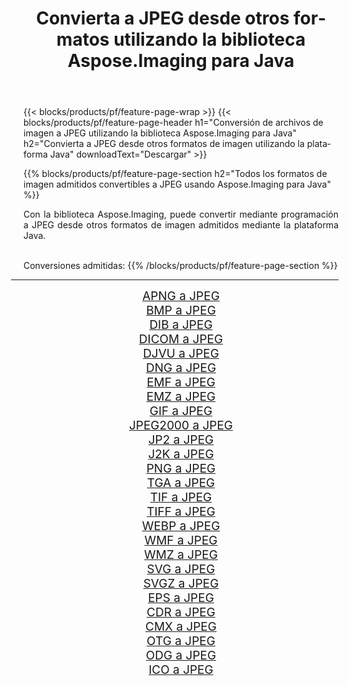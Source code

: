 ﻿---
title: Convierta a JPEG desde otros formatos utilizando la biblioteca Aspose.Imaging para Java 
weight: 3920
url: /es/java/conversion/to/jpeg 
lang: es
langdirlevel: 2
locales: zh-hans,ja,it,ru,de,es,fr,nl,id,lt,pl,pt,vi,tr,ko,zh-hant,ar,hi,th,sv,cs,uk,he
description: Usando Aspose.Imaging puede convertir a JPEG desde otros formatos usando Java
---

{{< blocks/products/pf/feature-page-wrap >}}
{{< blocks/products/pf/feature-page-header h1="Conversión de archivos de imagen a JPEG utilizando la biblioteca Aspose.Imaging para Java" h2="Convierta a JPEG desde otros formatos de imagen utilizando la plataforma Java" downloadText="Descargar" >}}


{{% blocks/products/pf/feature-page-section  h2="Todos los formatos de imagen admitidos convertibles a JPEG usando Aspose.Imaging para Java" %}}
<p align=justify>Con la biblioteca Aspose.Imaging, puede convertir mediante programación a JPEG desde otros formatos de imagen admitidos mediante la plataforma Java.</p>
<br/>
Conversiones admitidas:
{{% /blocks/products/pf/feature-page-section %}}
<div class="container-fluid productfamilypage bg-gray">
    <div class="convertypes bg-gray agp-content section">
        <div class="container">
		<hr style="margin-left:-20px;"/>
		<div class="row other-converters" style="gap: 10px;font-size: 19px;text-align:center;">
		    <div class='col-md-2 other-converter remove-lp remove-rp'><a href="/imaging/es/java/conversion/apng-to-jpeg" style="padding:15px;">APNG a JPEG</a></div>
<div class='col-md-2 other-converter remove-lp remove-rp'><a href="/imaging/es/java/conversion/bmp-to-jpeg" style="padding:15px;">BMP a JPEG</a></div>
<div class='col-md-2 other-converter remove-lp remove-rp'><a href="/imaging/es/java/conversion/dib-to-jpeg" style="padding:15px;">DIB a JPEG</a></div>
<div class='col-md-2 other-converter remove-lp remove-rp'><a href="/imaging/es/java/conversion/dicom-to-jpeg" style="padding:15px;">DICOM a JPEG</a></div>
<div class='col-md-2 other-converter remove-lp remove-rp'><a href="/imaging/es/java/conversion/djvu-to-jpeg" style="padding:15px;">DJVU a JPEG</a></div>
<div class='col-md-2 other-converter remove-lp remove-rp'><a href="/imaging/es/java/conversion/dng-to-jpeg" style="padding:15px;">DNG a JPEG</a></div>
<div class='col-md-2 other-converter remove-lp remove-rp'><a href="/imaging/es/java/conversion/emf-to-jpeg" style="padding:15px;">EMF a JPEG</a></div>
<div class='col-md-2 other-converter remove-lp remove-rp'><a href="/imaging/es/java/conversion/emz-to-jpeg" style="padding:15px;">EMZ a JPEG</a></div>
<div class='col-md-2 other-converter remove-lp remove-rp'><a href="/imaging/es/java/conversion/gif-to-jpeg" style="padding:15px;">GIF a JPEG</a></div>
<div class='col-md-2 other-converter remove-lp remove-rp'><a href="/imaging/es/java/conversion/jpeg2000-to-jpeg" style="padding:15px;">JPEG2000 a JPEG</a></div>
<div class='col-md-2 other-converter remove-lp remove-rp'><a href="/imaging/es/java/conversion/jp2-to-jpeg" style="padding:15px;">JP2 a JPEG</a></div>
<div class='col-md-2 other-converter remove-lp remove-rp'><a href="/imaging/es/java/conversion/j2k-to-jpeg" style="padding:15px;">J2K a JPEG</a></div>
<div class='col-md-2 other-converter remove-lp remove-rp'><a href="/imaging/es/java/conversion/png-to-jpeg" style="padding:15px;">PNG a JPEG</a></div>
<div class='col-md-2 other-converter remove-lp remove-rp'><a href="/imaging/es/java/conversion/tga-to-jpeg" style="padding:15px;">TGA a JPEG</a></div>
<div class='col-md-2 other-converter remove-lp remove-rp'><a href="/imaging/es/java/conversion/tif-to-jpeg" style="padding:15px;">TIF a JPEG</a></div>
<div class='col-md-2 other-converter remove-lp remove-rp'><a href="/imaging/es/java/conversion/tiff-to-jpeg" style="padding:15px;">TIFF a JPEG</a></div>
<div class='col-md-2 other-converter remove-lp remove-rp'><a href="/imaging/es/java/conversion/webp-to-jpeg" style="padding:15px;">WEBP a JPEG</a></div>
<div class='col-md-2 other-converter remove-lp remove-rp'><a href="/imaging/es/java/conversion/wmf-to-jpeg" style="padding:15px;">WMF a JPEG</a></div>
<div class='col-md-2 other-converter remove-lp remove-rp'><a href="/imaging/es/java/conversion/wmz-to-jpeg" style="padding:15px;">WMZ a JPEG</a></div>
<div class='col-md-2 other-converter remove-lp remove-rp'><a href="/imaging/es/java/conversion/svg-to-jpeg" style="padding:15px;">SVG a JPEG</a></div>
<div class='col-md-2 other-converter remove-lp remove-rp'><a href="/imaging/es/java/conversion/svgz-to-jpeg" style="padding:15px;">SVGZ a JPEG</a></div>
<div class='col-md-2 other-converter remove-lp remove-rp'><a href="/imaging/es/java/conversion/eps-to-jpeg" style="padding:15px;">EPS a JPEG</a></div>
<div class='col-md-2 other-converter remove-lp remove-rp'><a href="/imaging/es/java/conversion/cdr-to-jpeg" style="padding:15px;">CDR a JPEG</a></div>
<div class='col-md-2 other-converter remove-lp remove-rp'><a href="/imaging/es/java/conversion/cmx-to-jpeg" style="padding:15px;">CMX a JPEG</a></div>
<div class='col-md-2 other-converter remove-lp remove-rp'><a href="/imaging/es/java/conversion/otg-to-jpeg" style="padding:15px;">OTG a JPEG</a></div>
<div class='col-md-2 other-converter remove-lp remove-rp'><a href="/imaging/es/java/conversion/odg-to-jpeg" style="padding:15px;">ODG a JPEG</a></div>
<div class='col-md-2 other-converter remove-lp remove-rp'><a href="/imaging/es/java/conversion/ico-to-jpeg" style="padding:15px;">ICO a JPEG</a></div>
                </div>
        </div>
    </div>
</div>
<br/>

